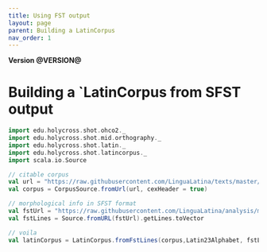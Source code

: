 ```yaml
---
title: Using FST output
layout: page
parent: Building a LatinCorpus
nav_order: 1
---
```


**Version @VERSION@**

# Building a `LatinCorpus from SFST output

```scala mdoc:silent
import edu.holycross.shot.ohco2._
import edu.holycross.shot.mid.orthography._
import edu.holycross.shot.latin._
import edu.holycross.shot.latincorpus._
import scala.io.Source
```

```scala mdoc:silent
// citable corpus
val url = "https://raw.githubusercontent.com/LinguaLatina/texts/master/texts/latin23/hyginus.cex"
val corpus = CorpusSource.fromUrl(url, cexHeader = true)
```

```scala mdoc:silent
// morphological info in SFST format
val fstUrl = "https://raw.githubusercontent.com/LinguaLatina/analysis/master/data/hyginus/hyginus-fst.txt"
val fstLines = Source.fromURL(fstUrl).getLines.toVector
```

```scala mdoc:silent
// voila
val latinCorpus = LatinCorpus.fromFstLines(corpus,Latin23Alphabet, fstLines, strict=false)
```
